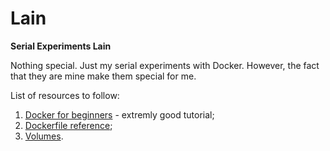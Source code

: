 # Lain
**Serial Experiments Lain**

Nothing special. Just my serial experiments with Docker. However, the fact that they are mine make them special for me.

List of resources to follow:

1. [Docker for beginners](https://prakhar.me/docker-curriculum/) - extremly good tutorial;
2. [Dockerfile reference](https://docs.docker.com/engine/reference/builder/#/dockerignore-file);
2. [Volumes](https://docs.docker.com/engine/reference/builder/#/dockerignore-file).

